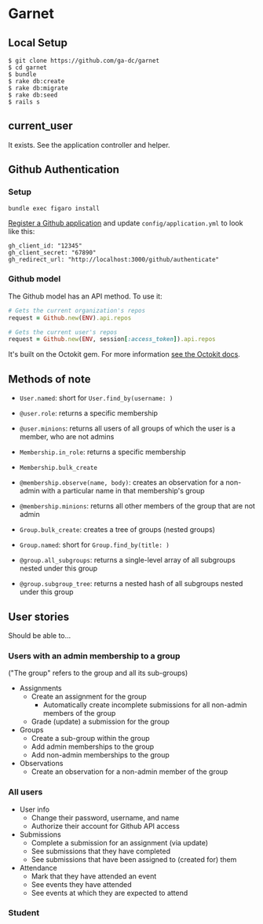 # Garnet

## Local Setup

```
$ git clone https://github.com/ga-dc/garnet
$ cd garnet
$ bundle
$ rake db:create
$ rake db:migrate
$ rake db:seed
$ rails s
```

## current_user

It exists. See the application controller and helper.

## Github Authentication

### Setup

```
bundle exec figaro install
```

[Register a Github application](https://github.com/settings/applications) and update `config/application.yml` to look like this:

```
gh_client_id: "12345"
gh_client_secret: "67890"
gh_redirect_url: "http://localhost:3000/github/authenticate"
```

### Github model

The Github model has an API method. To use it:

```rb
# Gets the current organization's repos
request = Github.new(ENV).api.repos

# Gets the current user's repos
request = Github.new(ENV, session[:access_token]).api.repos
```

It's built on the Octokit gem. For more information [see the Octokit docs](https://github.com/octokit/octokit.rb).

## Methods of note

- `User.named`: short for `User.find_by(username: )`
- `@user.role`: returns a specific membership
- `@user.minions`: returns all users of all groups of which the user is a member, who are not admins

- `Membership.in_role`: returns a specific membership
- `Membership.bulk_create`
- `@membership.observe(name, body)`: creates an observation for a non-admin with a particular name in that membership's group
- `@membership.minions`: returns all other members of the group that are not admin

- `Group.bulk_create`: creates a tree of groups (nested groups)
- `Group.named`: short for `Group.find_by(title: )`
- `@group.all_subgroups`: returns a single-level array of all subgroups nested under this group
- `@group.subgroup_tree`: returns a nested hash of all subgroups nested under this group

## User stories

Should be able to...

### Users with an admin membership to a group
("The group" refers to the group and all its sub-groups)
- Assignments
  - Create an assignment for the group
    - Automatically create incomplete submissions for all non-admin members of the group
  - Grade (update) a submission for the group
- Groups
  - Create a sub-group within the group
  - Add admin memberships to the group
  - Add non-admin memberships to the group
- Observations
  - Create an observation for a non-admin member of the group

### All users
- User info
  - Change their password, username, and name
  - Authorize their account for Github API access
- Submissions
  - Complete a submission for an assignment (via update)
  - See submissions that they have completed
  - See submissions that have been assigned to (created for) them
- Attendance
  - Mark that they have attended an event
  - See events they have attended
  - See events at which they are expected to attend

### Student
